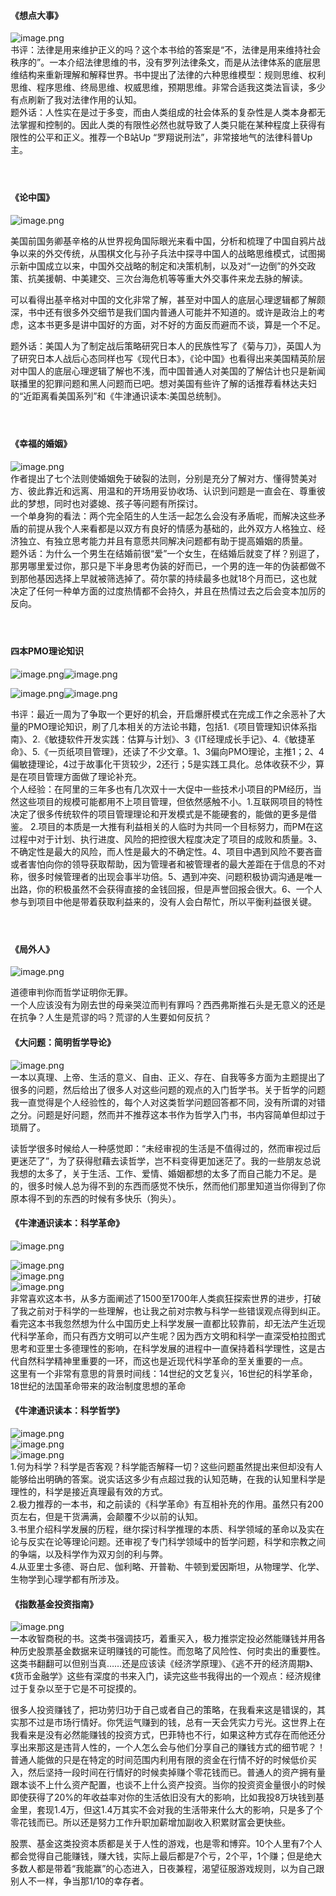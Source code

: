 <a name="8DqIY"></a>
#### 《想点大事》
![image.png](https://cdn.nlark.com/yuque/0/2020/png/471305/1601108373940-c0dbe7c6-ad5b-4245-b9f9-645e39d4f7d9.png#align=left&display=inline&height=983&margin=%5Bobject%20Object%5D&name=image.png&originHeight=983&originWidth=690&size=906279&status=done&style=none&width=690)<br />书评：法律是用来维护正义的吗？这个本书给的答案是“不，法律是用来维持社会秩序的”。一本介绍法律思维的书，没有罗列法律条文，而是从法律体系的底层思维结构来重新理解和解释世界。书中提出了法律的六种思维模型：规则思维、权利思维、程序思维、终局思维、权威思维，预期思维。非常合适我这类法盲读，多少有点刷新了我对法律作用的认知。<br />题外话：人性实在是过于多变，而由人类组成的社会体系的复杂性是人类本身都无法掌握和控制的。因此人类的有限性必然也就导致了人类只能在某种程度上获得有限性的公平和正义。推荐一个B站Up “罗翔说刑法”，非常接地气的法律科普Up主。 
<a name="yqQvx"></a>
#### <br />
<a name="lKEN1"></a>
#### 《论中国》
![image.png](https://cdn.nlark.com/yuque/0/2020/png/471305/1601108325425-f754e3ec-a6e0-43c4-a078-03a6ae71c46b.png#align=left&display=inline&height=616&margin=%5Bobject%20Object%5D&name=image.png&originHeight=616&originWidth=428&size=94624&status=done&style=none&width=428)

美国前国务卿基辛格的从世界视角国际眼光来看中国，分析和梳理了中国自鸦片战争以来的外交传统，从围棋文化与孙子兵法中探寻中国人的战略思维模式，试图揭示新中国成立以来，中国外交战略的制定和决策机制，以及对“一边倒”的外交政策、抗美援朝、中美建交、三次台海危机等等重大外交事件来龙去脉的解读。

可以看得出基辛格对中国的文化非常了解，甚至对中国人的底层心理逻辑都了解颇深，书中还有很多外交细节是我们国内普通人可能并不知道的。或许是政治上的考虑，这本书更多是讲中国好的方面，对不好的方面反而避而不谈，算是一个不足。

题外话：美国人为了制定战后策略研究日本人的民族性写了《菊与刀》，英国人为了研究日本人战后心态同样也写《现代日本》，《论中国》也看得出来美国精英阶层对中国人的底层心理逻辑了解也不浅，而中国普通人对美国的了解估计也只是新闻联播里的犯罪问题和黑人问题而已吧。想对美国有些许了解的话推荐看林达夫妇的“近距离看美国系列”和《牛津通识读本:美国总统制》。

<a name="qYOjK"></a>
#### <br />
<a name="ITyuv"></a>
#### 《幸福的婚姻》
![image.png](https://cdn.nlark.com/yuque/0/2020/png/471305/1601108287053-49192179-adbe-4220-a374-03f373f34968.png#align=left&display=inline&height=616&margin=%5Bobject%20Object%5D&name=image.png&originHeight=616&originWidth=428&size=279570&status=done&style=none&width=428)<br />作者提出了七个法则使婚姻免于破裂的法则，分别是充分了解对方、懂得赞美对方、彼此靠近和远离、用温和的开场用妥协收场、认识到问题是一直会在、尊重彼此的梦想，同时也对婆媳、孩子等问题有所探讨。<br />一个单身狗的看法：两个完全陌生的人生活一起怎么会没有矛盾呢，而解决这些矛盾的前提从我个人来看都是以双方有良好的情感为基础的，此外双方人格独立、经济独立、有独立思考能力并且有意愿共同解决问题都有助于提高婚姻的质量。<br />题外话：为什么一个男生在结婚前很“爱”一个女生，在结婚后就变了样？别逗了，那男哪里爱过你，那只是下半身思考伪装的好而已，一个男的连一年的伪装都做不到那他基因选择上早就被筛选掉了。荷尔蒙的持续最多也就18个月而已，这也就决定了任何一种单方面的过度热情都不会持久，并且在热情过去之后会变本加厉的反向。 

<a name="OPy0e"></a>
#### <br />
<a name="NfdpK"></a>
#### 四本PMO理论知识
![image.png](https://cdn.nlark.com/yuque/0/2020/png/471305/1601108155787-171ec29b-fdde-4a8e-9865-971840039079.png#align=left&display=inline&height=472&margin=%5Bobject%20Object%5D&name=image.png&originHeight=960&originWidth=690&size=1531082&status=done&style=none&width=339)![image.png](https://cdn.nlark.com/yuque/0/2020/png/471305/1601108163341-4efe3464-7f7d-4faa-accf-faa6717b6c2b.png#align=left&display=inline&height=518&margin=%5Bobject%20Object%5D&name=image.png&originHeight=616&originWidth=428&size=184301&status=done&style=none&width=360)

![image.png](https://cdn.nlark.com/yuque/0/2020/png/471305/1601108182513-d75a77f8-71d8-46cd-8f5a-269f1526c480.png#align=left&display=inline&height=457&margin=%5Bobject%20Object%5D&name=image.png&originHeight=1005&originWidth=690&size=912459&status=done&style=none&width=314)![image.png](https://cdn.nlark.com/yuque/0/2020/png/471305/1601108202318-048a7deb-26a8-4028-b067-24a9297294e2.png#align=left&display=inline&height=471&margin=%5Bobject%20Object%5D&name=image.png&originHeight=920&originWidth=690&size=973035&status=done&style=none&width=353)

书评：最近一周为了争取一个更好的机会，开启爆肝模式在完成工作之余恶补了大量的PMO理论知识，刷了几本相关的方法论书籍，包括1.《项目管理知识体系指南》、2.《敏捷软件开发实践：估算与计划》、3《IT经理成长手记》、4.《敏捷革命》、5.《一页纸项目管理》，还读了不少文章。1、3偏向PMO理论，主推1；2、4偏敏捷理论，4过于故事化干货较少，2还行；5是实践工具化。总体收获不少，算是在项目管理方面做了理论补充。<br />个人经验：在阿里的三年多也有几次双十一大促中一些技术小项目的PM经历，当然这些项目的规模可能都用不上项目管理，但依然感触不小。1.互联网项目的特性决定了很多传统软件的项目管理理论和开发模式是不能硬套的，能做的更多是借鉴。 2.项目的本质是一大推有利益相关的人临时为共同一个目标努力，而PM在这过程中对于计划、执行进度、风险的把控很大程度决定了项目的成败和质量。3、不确定性是最大的风险，而人性是最大的不确定性。4、项目中遇到风险不要吝啬或者害怕向你的领导获取帮助，因为管理者和被管理者的最大差距在于信息的不对称，很多时候管理者的出现会事半功倍。5、遇到冲突、问题积极协调沟通是唯一出路，你的积极虽然不会获得直接的金钱回报，但是声誉回报会很大。6、一个人参与到项目中他是带着获取利益来的，没有人会白帮忙，所以平衡利益很关键。
<a name="RHNsA"></a>
#### <br />
<a name="0G4e7"></a>
#### 《局外人》
![image.png](https://cdn.nlark.com/yuque/0/2020/png/471305/1601108126087-e1024443-da78-4a41-95b4-5bd05a486e5b.png#align=left&display=inline&height=616&margin=%5Bobject%20Object%5D&name=image.png&originHeight=616&originWidth=428&size=124223&status=done&style=none&width=428)

道德审判你而哲学证明你无罪。<br />一个人应该没有为刚去世的母亲哭泣而判有罪吗？西西弗斯推石头是无意义的还是在抗争？人生是荒谬的吗？荒谬的人生要如何反抗？

<a name="1wTQ6"></a>
#### 《大问题：简明哲学导论》
![image.png](https://cdn.nlark.com/yuque/0/2020/png/471305/1599707240662-fed2d513-6e92-4ce0-b817-72541c9ccca8.png#align=left&display=inline&height=450&margin=%5Bobject%20Object%5D&name=image.png&originHeight=450&originWidth=294&size=142261&status=done&style=none&width=294)<br />一本以真理、上帝、生活的意义、自由、正义、存在、自我等多方面为主题提出了很多的问题，然后给出了很多人对这些问题的观点的入门哲学书。关于哲学的问题我一直觉得是个人经验性的，每个人对这类哲学问题回答都不同，没有所谓的对错之分。问题是好问题，然而并不推荐这本书作为哲学入门书，书内容简单但却过于琐屑了。

读哲学很多时候给人一种感觉即：“未经审视的生活是不值得过的，然而审视过后更迷茫了”，为了获得慰藉去读哲学，岂不料变得更加迷茫了。我的一些朋友总说我想的太多了，关于生活、工作、爱情、婚姻都想的太多了而自己能力不足。是的，很多时候人总为得不到的东西而感觉不快乐，然而他们那里知道当你得到了你原本得不到的东西的时候有多快乐（狗头）。



<a name="lJtMb"></a>
#### 《牛津通识读本：科学革命》
![image.png](https://cdn.nlark.com/yuque/0/2020/png/471305/1599444352038-49a1d347-02b0-4873-a559-2077cc41842f.png#align=left&display=inline&height=616&margin=%5Bobject%20Object%5D&name=image.png&originHeight=616&originWidth=428&size=585081&status=done&style=none&width=428)

![image.png](https://cdn.nlark.com/yuque/0/2020/png/471305/1599444360561-37b879fe-1b20-44f0-915a-306f2eb15c84.png#align=left&display=inline&height=920&margin=%5Bobject%20Object%5D&name=image.png&originHeight=920&originWidth=690&size=647798&status=done&style=none&width=690)<br />![image.png](https://cdn.nlark.com/yuque/0/2020/png/471305/1599444373515-8f87f77b-bdd6-4ae3-a67f-8ed8eaab7d16.png#align=left&display=inline&height=920&margin=%5Bobject%20Object%5D&name=image.png&originHeight=920&originWidth=690&size=659338&status=done&style=none&width=690)<br />![image.png](https://cdn.nlark.com/yuque/0/2020/png/471305/1599444380514-50c7308d-a3e1-4bd7-abcc-4f1511d5bd88.png#align=left&display=inline&height=920&margin=%5Bobject%20Object%5D&name=image.png&originHeight=920&originWidth=690&size=663152&status=done&style=none&width=690)<br />非常喜欢这本书，从多方面阐述了1500至1700年人类疯狂探索世界的进步，打破了我之前对于科学的一些理解，也让我之前对宗教与科学一些错误观点得到纠正。看完这本书我忽然想为什么中国历史上科学发展一直都比较靠前，却无法产生近现代科学革命，而只有西方文明可以产生呢？因为西方文明和科学一直深受柏拉图式思考和亚里士多德理性的影响，在科学发展的进程中一直保持着科学理性，这是古代自然科学精神里重要的一环，而这也是近现代科学革命的至关重要的一点。<br />这里有一个非常有意思的背景时间线：14世纪的文艺复兴，16世纪的科学革命，18世纪的法国革命带来的政治制度思想的革命

<a name="Ku8tA"></a>
#### 《牛津通识读本：科学哲学》 
![image.png](https://cdn.nlark.com/yuque/0/2020/png/471305/1599444449979-7d08bc2d-a203-46cd-98fa-03e454f927cb.png#align=left&display=inline&height=616&margin=%5Bobject%20Object%5D&name=image.png&originHeight=616&originWidth=428&size=514546&status=done&style=none&width=428)<br />![image.png](https://cdn.nlark.com/yuque/0/2020/png/471305/1599444457688-d1d12f28-97f3-4957-9f22-2771fe53cc94.png#align=left&display=inline&height=920&margin=%5Bobject%20Object%5D&name=image.png&originHeight=920&originWidth=690&size=659357&status=done&style=none&width=690)<br />![image.png](https://cdn.nlark.com/yuque/0/2020/png/471305/1599444470974-4b25479c-a860-4da4-8ba0-a4036969d01b.png#align=left&display=inline&height=920&margin=%5Bobject%20Object%5D&name=image.png&originHeight=920&originWidth=690&size=598866&status=done&style=none&width=690)<br />1.何为科学？科学是否客观？科学能否解释一切？这些问题虽然提出来但却没有人能够给出明确的答案。说实话这多少有点超过我的认知范畴，在我的认知里科学是理性的，科学是接近真理最有效的方式。<br />2.极力推荐的一本书，和之前读的《科学革命》有互相补充的作用。虽然只有200页左右，但是干货满满，会颠覆不少以前的认知。<br />3.书里介绍科学发展的历程，继尔探讨科学推理的本质、科学领域的革命以及实在论与反实在论等理论问题。还审视了专门科学领域中的哲学问题，科学和宗教之间的争端，以及科学作为双刃剑的利与弊。<br />4.从亚里士多德、哥白尼、伽利略、开普勒、牛顿到爱因斯坦，从物理学、化学、生物学到心理学都有所涉及。

<a name="ViCd1"></a>
#### 《指数基金投资指南》
![image.png](https://cdn.nlark.com/yuque/0/2020/png/471305/1599444577011-5d2fc468-5db7-4616-b07f-e1ad8b012590.png#align=left&display=inline&height=616&margin=%5Bobject%20Object%5D&name=image.png&originHeight=616&originWidth=428&size=279537&status=done&style=none&width=428)<br /> 一本收智商税的书。这类书强调技巧，着重买入，极力推崇定投必然能赚钱并用各种历史股票基金数据来证明赚钱的可能性。而忽略了风险性、何时卖出的重要性。这类书翻翻可以但别当真……还是应该读《经济学原理》、《逃不开的经济周期》、《货币金融学》这些有深度的书来入门，读完这些书我得出的一个观点：经济规律过于复杂以至于它是不可捉摸的。

很多人投资赚钱了，把功劳归功于自己或者自己的策略，在我看来这是错误的，其实那不过是市场行情好。你凭运气赚到的钱，总有一天会凭实力亏光。这世界上在我看来是没有必然能赚钱的投资方式，巴菲特也不行，如果这种方式存在而他还分享出来那这是违背人性的，一个人怎么会与他们分享自己的赚钱方式的细节呢？！普通人能做的只是在特定的时间范围内利用有限的资金在行情不好的时候低价买入，然后坚持一段时间在行情好的时候卖掉赚个零花钱而已。普通人的资产拥有量跟本谈不上什么资产配置，也谈不上什么资产投资。当你的投资资金量很小的时候即使获得了20%的年收益率对你的生活依旧没有大的影响，比如我投8万块钱到基金里，套现1.4万，但这1.4万其实不会对我的生活带来什么大的影响，只是多了个零花钱而已。所以还是努力工作升职加薪增加副收入积累财富会更快些。

股票、基金这类投资本质都是关于人性的游戏，也是零和博弈。10个人里有7个人都会觉得自己能赚钱，赚大钱，实际上最后都是7个亏，2个平，1个赚；但是绝大多数人都是带着“我能赢”的心态进入，日夜兼程，渴望征服游戏规则，以为自己跟别人不一样，争当那1/10的幸存者。
